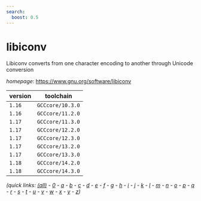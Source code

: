 ```yaml
---
search:
  boost: 0.5
---
```

# libiconv

Libiconv converts from one character encoding to another through Unicode conversion

*homepage*: <https://www.gnu.org/software/libiconv>

version | toolchain
--------|----------
``1.16`` | ``GCCcore/10.3.0``
``1.16`` | ``GCCcore/11.2.0``
``1.17`` | ``GCCcore/11.3.0``
``1.17`` | ``GCCcore/12.2.0``
``1.17`` | ``GCCcore/12.3.0``
``1.17`` | ``GCCcore/13.2.0``
``1.17`` | ``GCCcore/13.3.0``
``1.18`` | ``GCCcore/14.2.0``
``1.18`` | ``GCCcore/14.3.0``


*(quick links: [(all)](../index.md) - [0](../0/index.md) - [a](../a/index.md) - [b](../b/index.md) - [c](../c/index.md) - [d](../d/index.md) - [e](../e/index.md) - [f](../f/index.md) - [g](../g/index.md) - [h](../h/index.md) - [i](../i/index.md) - [j](../j/index.md) - [k](../k/index.md) - [l](../l/index.md) - [m](../m/index.md) - [n](../n/index.md) - [o](../o/index.md) - [p](../p/index.md) - [q](../q/index.md) - [r](../r/index.md) - [s](../s/index.md) - [t](../t/index.md) - [u](../u/index.md) - [v](../v/index.md) - [w](../w/index.md) - [x](../x/index.md) - [y](../y/index.md) - [z](../z/index.md))*

